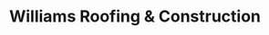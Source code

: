 ---
title: "Williams Roofing & Construction"
url: /pleasant-hill/williams-roofing-und-construction/
shop: Großhandel
---